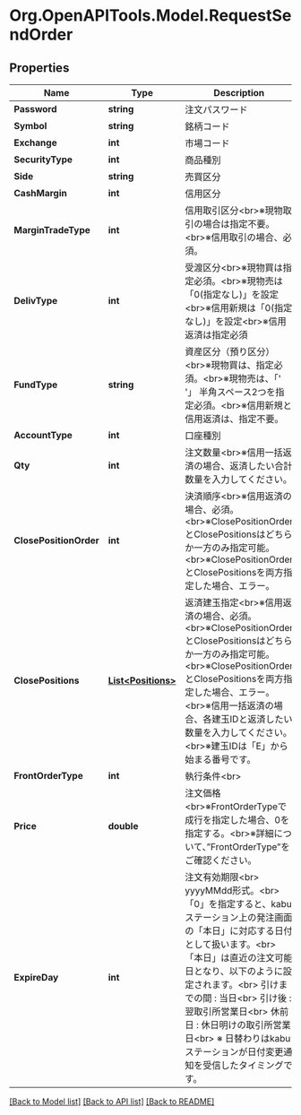 # Org.OpenAPITools.Model.RequestSendOrder
## Properties

Name | Type | Description | Notes
------------ | ------------- | ------------- | -------------
**Password** | **string** | 注文パスワード | 
**Symbol** | **string** | 銘柄コード | 
**Exchange** | **int** | 市場コード |定義値|説明| |-|-| |1|東証| |3|名証| |5|福証| |6|札証| | 
**SecurityType** | **int** | 商品種別 |定義値|説明| |-|-| |1|株式| | 
**Side** | **string** | 売買区分 |定義値|説明| |-|-| |1|売| |2|買| | 
**CashMargin** | **int** | 信用区分 |定義値|説明| |-|-| |1|現物| |2|新規| |3|返済| | 
**MarginTradeType** | **int** | 信用取引区分&lt;br&gt;※現物取引の場合は指定不要。&lt;br&gt;※信用取引の場合、必須。 |定義値|説明| |-|-| |1|制度信用| |2|一般信用| |3|一般信用（売短）| | [optional] 
**DelivType** | **int** | 受渡区分&lt;br&gt;※現物買は指定必須。&lt;br&gt;※現物売は「0(指定なし)」を設定&lt;br&gt;※信用新規は「0(指定なし)」を設定&lt;br&gt;※信用返済は指定必須 |定義値|説明| |-|-| |0|指定なし| |1|自動振替| |2|お預り金| | 
**FundType** | **string** | 資産区分（預り区分）&lt;br&gt;※現物買は、指定必須。&lt;br&gt;※現物売は、「&#39;  &#39;」 半角スペース2つを指定必須。&lt;br&gt;※信用新規と信用返済は、指定不要。 |定義値|説明| |-|-| |(半角スペース2つ)|現物売の場合| |02|保護| |AA|信用代用| |11|信用取引| | [optional] 
**AccountType** | **int** | 口座種別 |定義値|説明| |-|-| |2|一般| |4|特定| |12|法人| | 
**Qty** | **int** | 注文数量&lt;br&gt;※信用一括返済の場合、返済したい合計数量を入力してください。 | 
**ClosePositionOrder** | **int** | 決済順序&lt;br&gt;※信用返済の場合、必須。&lt;br&gt;※ClosePositionOrderとClosePositionsはどちらか一方のみ指定可能。&lt;br&gt;※ClosePositionOrderとClosePositionsを両方指定した場合、エラー。 |定義値|説明| |-|-| |0|日付（古い順）、損益（高い順）| |1|日付（古い順）、損益（低い順）| |2|日付（新しい順）、損益（高い順）| |3|日付（新しい順）、損益（低い順）| |4|損益（高い順）、日付（古い順）| |5|損益（高い順）、日付（新しい順）| |6|損益（低い順）、日付（古い順）| |7|損益（低い順）、日付（新しい順）| | [optional] 
**ClosePositions** | [**List&lt;Positions&gt;**](Positions.md) | 返済建玉指定&lt;br&gt;※信用返済の場合、必須。&lt;br&gt;※ClosePositionOrderとClosePositionsはどちらか一方のみ指定可能。&lt;br&gt;※ClosePositionOrderとClosePositionsを両方指定した場合、エラー。&lt;br&gt;※信用一括返済の場合、各建玉IDと返済したい数量を入力してください。&lt;br&gt;※建玉IDは「E」から始まる番号です。 | [optional] 
**FrontOrderType** | **int** | 執行条件&lt;br&gt; |定義値|説明|”Price\&quot;の指定| |-|-|-| |10|成行|0| |13|寄成（前場）|0| |14|寄成（後場）|0| |15|引成（前場）|0| |16|引成（後場）|0| |17|IOC成行|0| |20|指値|発注したい金額| |21|寄指（前場）|発注したい金額| |22|寄指（後場）|発注したい金額| |23|引指（前場）|発注したい金額| |24|引指（後場）|発注したい金額| |25|不成（前場）|発注したい金額| |26|不成（後場）|発注したい金額| |27|IOC指値|発注したい金額| | 
**Price** | **double** | 注文価格&lt;br&gt;※FrontOrderTypeで成行を指定した場合、0を指定する。&lt;br&gt;※詳細について、”FrontOrderType”をご確認ください。 | 
**ExpireDay** | **int** | 注文有効期限&lt;br&gt; yyyyMMdd形式。&lt;br&gt; 「0」を指定すると、kabuステーション上の発注画面の「本日」に対応する日付として扱います。&lt;br&gt; 「本日」は直近の注文可能日となり、以下のように設定されます。&lt;br&gt; 引けまでの間 : 当日&lt;br&gt; 引け後       : 翌取引所営業日&lt;br&gt; 休前日       : 休日明けの取引所営業日&lt;br&gt; ※ 日替わりはkabuステーションが日付変更通知を受信したタイミングです。 | 

[[Back to Model list]](../README.md#documentation-for-models) [[Back to API list]](../README.md#documentation-for-api-endpoints) [[Back to README]](../README.md)

